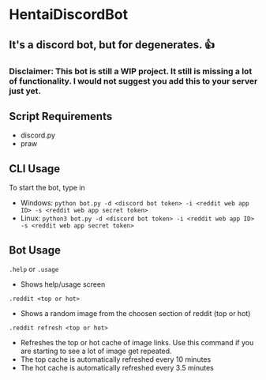 # HentaiDiscordBot
## It's a discord bot, but for degenerates. 👍

### Disclaimer: This bot is still a WIP project. It still is missing a lot of functionality. I would not suggest you add this to your server just yet.

## Script Requirements
- discord.py
- praw

## CLI Usage
To start the bot, type in 
- Windows: `python bot.py -d <discord bot token> -i <reddit web app ID> -s <reddit web app secret token>`
- Linux: `python3 bot.py -d <discord bot token> -i <reddit web app ID> -s <reddit web app secret token>`

## Bot Usage
`.help` or `.usage`
- Shows help/usage screen

`.reddit <top or hot>`
- Shows a random image from the choosen section of reddit (top or hot)

`.reddit refresh <top or hot>`
- Refreshes the top or hot cache of image links. Use this command if you are starting to see a lot of image get repeated.
- The top cache is automatically refreshed every 10 minutes
- The hot cache is automatically refreshed every 3.5 minutes

